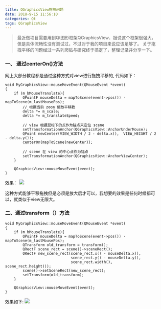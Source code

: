 ```yaml
---
title: QGraphicsView拖拽问题
date: 2018-9-15 11:56:10
categories: Qt
tags: QGraphicsView
---
```


> 最近做项目需要用到Qt图形框架QGraphicsView，据说这个框架很强大，但是具体流畅性没有测试过，不过对于我的项目来说应该足够了。 
> 关于拖拽平移的问题经过一系列爬贴与研究终于搞定了，整理记录并分享一下。

### 一、 通过centerOn()方法
网上大部分教程都是通过这种方式对view进行拖拽平移的, 代码如下：
```
void MyGraphicsView::mouseMoveEvent(QMouseEvent *event)
{
    if (m_bMouseTranslate){
        QPointF mouseDelta = mapToScene(event->pos()) - mapToScene(m_lastMousePos);
		// 根据当前 zoom 缩放平移数
    	delta *= m_scale;
    	delta *= m_translateSpeed;

    	// view 根据鼠标下的点作为锚点来定位 scene
    	setTransformationAnchor(QGraphicsView::AnchorUnderMouse);
    	QPoint newCenter(VIEW_WIDTH / 2 - delta.x(),  VIEW_HEIGHT / 2 - delta.y());
    	centerOn(mapToScene(newCenter));

    	// scene 在 view 的中心点作为锚点
    	setTransformationAnchor(QGraphicsView::AnchorViewCenter);
    }

    QGraphicsView::mouseMoveEvent(event);
}
```
效果：
![](http://otfqaruit.bkt.clouddn.com/QGraphicsView_move1.gif)

这种方式能够平移拖拽但是必须是放大后才可以，我想要的效果是任何时候都可以，就类似于view无限大。

### 二、通过transform（）方法

```
void MyGraphicsView::mouseMoveEvent(QMouseEvent *event)
{
    if (m_bMouseTranslate){
        QPointF mouseDelta = mapToScene(event->pos()) - mapToScene(m_lastMousePos);
        QTransform old_transform = transform();
        QRectF scene_rect = scene()->sceneRect();
        QRectF new_scene_rect(scene_rect.x() - mouseDelta.x(),
                              scene_rect.y() - mouseDelta.y(),
                              scene_rect.width(), scene_rect.height());
        scene()->setSceneRect(new_scene_rect);
        setTransform(old_transform);
    }

    QGraphicsView::mouseMoveEvent(event);
}
```
效果如下:
![](http://otfqaruit.bkt.clouddn.com/QGraphicsView_move2.gif)